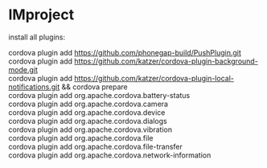 IMproject
=========

install all plugins:

cordova plugin add https://github.com/phonegap-build/PushPlugin.git  
cordova plugin add https://github.com/katzer/cordova-plugin-background-mode.git  
cordova plugin add https://github.com/katzer/cordova-plugin-local-notifications.git && cordova prepare  
cordova plugin add org.apache.cordova.battery-status  
cordova plugin add org.apache.cordova.camera  
cordova plugin add org.apache.cordova.device  
cordova plugin add org.apache.cordova.dialogs  
cordova plugin add org.apache.cordova.vibration  
cordova plugin add org.apache.cordova.file  
cordova plugin add org.apache.cordova.file-transfer  
cordova plugin add org.apache.cordova.network-information
